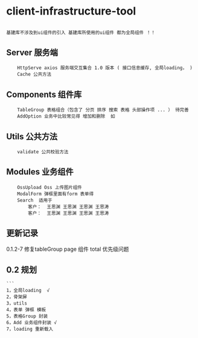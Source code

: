 # client-infrastructure-tool

## 
    基建库不涉及到ui组件的引入 基建库所使用的ui组件 都为全局组件 ！！

## Server 服务端
```
    HttpServe axios 服务端交互集合 1.0 版本 ( 接口信息缓存, 全局loading， )
    Cache 公共方法
```

## Components 组件库
```
    TableGroup 表格组合（包含了 分页 排序 搜索 表格 头部操作项 ... ） 待完善
    AddOption 业务中比较常见得 增加和删除  如  
```

## Utils 公共方法
```
    validate 公共校验方法
```
## Modules 业务组件
```
    OssUpload Oss 上传图片组件   
    ModalForm 弹框里面有form 表单得
    Search  适用于 
        客户：  王思渊 王思渊 王思渊 王思涛
        客户：  王思渊 王思渊 王思渊 王思涛
```
## 更新记录
0.1.2-7 修复tableGroup page 组件 total 优先级问题
## 0.2 规划
    ```
    1，全局loading  √
    2，骨架屏
    3，utils 
    4，表单 弹框 模板 
    5，表格Group 封装  
    6，Add 业务组件封装 √
    7，loading 重新载入



